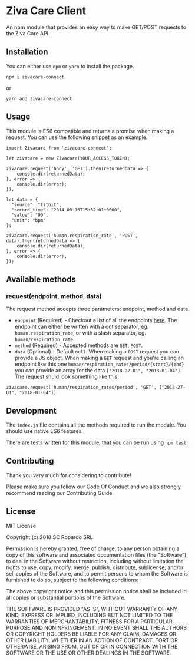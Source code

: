# Ziva Care Client

An npm module that provides an easy way to make GET/POST requests to the Ziva Care API.

## Installation

You can either use `npm` or `yarn` to install the package.

```
npm i zivacare-connect
```

or

```
yarn add zivacare-connect
```

## Usage
This module is ES6 compatible and returns a promise when making a request. You can use the following snippet as an example.

```
import Zivacare from 'zivacare-connect';

let zivacare = new Zivacare(YOUR_ACCESS_TOKEN);

zivacare.request('body', 'GET').then(returnedData => {
    console.dir(returnedData);
}, error => {
    console.dir(error);
});

let data = {
  "source": "fitbit",
  "record_time": "2014-09-16T15:52:01+0000",
  "value": "90",
  "unit": "bpm"
};

zivacare.request('human.respiration_rate', 'POST', data).then(returnedData => {
    console.dir(returnedData);
}, error => {
    console.dir(error);
});

```

## Available methods

### request(endpoint, method, data)

The request method accepts three parameters: endpoint, method and data.

* `endpoint` (Required) - Checkout a list of all the endpoints [here](https://docs.zivacare.com/documentation/api-reference-all/). The endpoint can either be written with a dot separator, eg. `human.respiration_rate`, or with a slash separator, eg. `human/respiration_rate`.
* `method` (Required) - Accepted methods are `GET`, `POST`.
* `data` (Optional) - Default `null`. When making a `POST` request you can provide a JS object. When making a `GET` request and you're calling an endpoint like this one `human/respiration_rates/period/{start}/{end}` you can provide an array for the data `["2018-27-01", "2018-01-04"]`. The request shuld look something like this:

```
zivacare.request('human/respiration_rates/period', 'GET', ["2018-27-01", "2018-01-04"])
```

## Development

The `index.js` file contains all the methods required to run the module. You should use native ES6 features.

There are tests written for this module, that you can be run using `npm test`.

## Contributing

Thank you very much for considering to contribute!

Please make sure you follow our Code Of Conduct and we also strongly recommend reading our Contributing Guide.

## License

MIT License

Copyright (c) 2018 SC Ropardo SRL

Permission is hereby granted, free of charge, to any person obtaining a copy
of this software and associated documentation files (the "Software"), to deal
in the Software without restriction, including without limitation the rights
to use, copy, modify, merge, publish, distribute, sublicense, and/or sell
copies of the Software, and to permit persons to whom the Software is
furnished to do so, subject to the following conditions:

The above copyright notice and this permission notice shall be included in all
copies or substantial portions of the Software.

THE SOFTWARE IS PROVIDED "AS IS", WITHOUT WARRANTY OF ANY KIND, EXPRESS OR
IMPLIED, INCLUDING BUT NOT LIMITED TO THE WARRANTIES OF MERCHANTABILITY,
FITNESS FOR A PARTICULAR PURPOSE AND NONINFRINGEMENT. IN NO EVENT SHALL THE
AUTHORS OR COPYRIGHT HOLDERS BE LIABLE FOR ANY CLAIM, DAMAGES OR OTHER
LIABILITY, WHETHER IN AN ACTION OF CONTRACT, TORT OR OTHERWISE, ARISING FROM,
OUT OF OR IN CONNECTION WITH THE SOFTWARE OR THE USE OR OTHER DEALINGS IN THE
SOFTWARE.